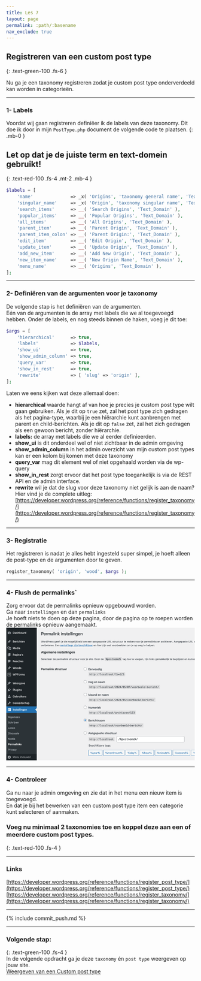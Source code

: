 ```yaml
---
title: Les 7
layout: page 
permalink: :path/:basename 
nav_exclude: true
---
```


## Registreren van een custom post type
{: .text-green-100 .fs-6 }

Nu ga je een taxonomy registreren zodat je custom post type onderverdeeld kan worden in categorieën.

---
### 1- Labels
Voordat wij gaan registreren definiëer ik de labels van deze taxonomy.
Dit doe ik door in mijn `PostType.php` document de volgende code te plaatsen.
{: .mb-0 }
## Let op dat je de juiste **term** en **text-domein** gebruikt!  
{: .text-red-100 .fs-4 .mt-2 .mb-4 }
```php
$labels = [
	'name'              => _x( 'Origins', 'taxonomy general name', 'Text_Domain' ),
	'singular_name'     => _x( 'Origin', 'taxonomy singular name', 'Text_Domain' ),
	'search_items'      => __( 'Search Origins', 'Text_Domain' ),
	'popular_items'     => __( 'Popular Origins', 'Text_Domain' ),
	'all_items'         => __( 'All Origins', 'Text_Domain' ),
	'parent_item'       => __( 'Parent Origin', 'Text_Domain' ),
	'parent_item_colon' => __( 'Parent Origin:', 'Text_Domain' ),
	'edit_item'         => __( 'Edit Origin', 'Text_Domain' ),
	'update_item'       => __( 'Update Origin', 'Text_Domain' ),
	'add_new_item'      => __( 'Add New Origin', 'Text_Domain' ),
	'new_item_name'     => __( 'New Origin Name', 'Text_Domain' ),
	'menu_name'         => __( 'Origins', 'Text_Domain' ),
];
```

---
### 2- Definiëren van de argumenten voor je taxonomy
De volgende stap is het definiëren van de argumenten.  
Eén van de argumenten is de array met labels die we al toegevoegd hebben.
Onder de labels, en nog steeds binnen de haken, voeg je dit toe:
```php
$args = [
	'hierarchical'      => true,
	'labels'            => $labels,
	'show_ui'           => true,
	'show_admin_column' => true,
	'query_var'         => true,
	'show_in_rest'      => true,
	'rewrite'           => [ 'slug' => 'origin' ],
];
```
Laten we eens kijken wat deze allemaal doen:
- **hierarchical** waarde hangt af van hoe je precies je custom post type wilt gaan gebruiken. Als je dit op `true` zet, zal het post type zich gedragen als het pagina-type, waarbij je een hiërarchie kunt aanbrengen met parent en child-berichten. Als je dit op `false` zet, zal het zich gedragen als een gewoon bericht, zonder hiërarchie.
- **labels:** de array met labels die we al eerder definieerden.
- **show_ui** is dit onderdeel wel of niet zichtbaar in de admin omgeving 
- **show_admin_column** in het admin overzicht van mijn custom post types kan er een kolom bij komen met deze taxonomy
- **query_var** mag dit element wel of niet opgehaald worden via de wp-query
- **show_in_rest** zorgt ervoor dat het post type toegankelijk is via de REST API en de admin interface.
- **rewrite** wil je dat de slug voor deze taxonomy niet gelijk is aan de naam?
Hier vind je de complete uitleg: [https://developer.wordpress.org/reference/functions/register_taxonomy/](https://developer.wordpress.org/reference/functions/register_taxonomy/)

---
### 3- Registratie
Het registreren is nadat je alles hebt ingesteld super simpel, je hoeft alleen de post-type en de argumenten door te geven.  
```php
register_taxonomy( 'origin', 'wood', $args );
```

---
### 4- Flush de permalinks`
Zorg ervoor dat de permalinks opnieuw opgebouwd worden.  
Ga naar `instellingen` en dan `permalinks`  
Je hoeft niets te doen op deze pagina, door de pagina op te roepen worden de permalinks opnieuw aangemaakt.
![permalinks.png](images%2Fpermalinks.png)

---
### 4- Controleer
Ga nu naar je admin omgeving en zie dat in het menu een nieuw item is toegevoegd.  
En dat je bij het bewerken van een custom post type item een categorie kunt selecteren of aanmaken.  
### Voeg nu **minimaal 2 taxonomies** toe en koppel deze aan een of meerdere custom post types.  
{: .text-red-100 .fs-4 }

---
### Links
[https://developer.wordpress.org/reference/functions/register_post_type/](https://developer.wordpress.org/reference/functions/register_post_type/)
[https://developer.wordpress.org/reference/functions/register_taxonomy/](https://developer.wordpress.org/reference/functions/register_taxonomy/)

---
{% include commit_push.md %}

---
### Volgende stap:
{: .text-green-100 .fs-4 }  
In de volgende opdracht ga je deze `taxonomy` én `post type` weergeven op jouw site.  
[Weergeven van een Custom post type](view)


